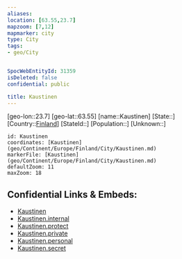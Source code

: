 ```yaml
---
aliases: 
location: [63.55,23.7]
mapzoom: [7,12] 
mapmarker: city 
type: City
tags:
- geo/City


SpocWebEntityId: 31359
isDeleted: false
confidential: public

title: Kaustinen
---
```

[geo-lon::23.7]
[geo-lat::63.55]
[name::Kaustinen]
[State::]
[Country::[Finland](geo/Continent/Europe/Finland.md)]
[StateId::]
[Population::]
[Unknown::]


```leaflet
id: Kaustinen
coordinates: [Kaustinen](geo/Continent/Europe/Finland/City/Kaustinen.md)
markerFile: [Kaustinen](geo/Continent/Europe/Finland/City/Kaustinen.md)
defaultZoom: 11 
maxZoom: 18
```


## Confidential Links & Embeds: 
- [Kaustinen](../../../../../../_public/geo/Continent/Europe/Finland/City/Kaustinen.md) 
- [Kaustinen.internal](../../../../../../_internal/geo/Continent/Europe/Finland/City/Kaustinen.internal.md) 
- [Kaustinen.protect](../../../../../../_protect/geo/Continent/Europe/Finland/City/Kaustinen.protect.md) 
- [Kaustinen.private](../../../../../../_private/geo/Continent/Europe/Finland/City/Kaustinen.private.md) 
- [Kaustinen.personal](../../../../../../_personal/geo/Continent/Europe/Finland/City/Kaustinen.personal.md) 
- [Kaustinen.secret](../../../../../../_secret/geo/Continent/Europe/Finland/City/Kaustinen.secret.md) 
